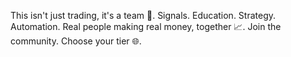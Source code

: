 This isn\'t just trading\, it\'s a team 🤝\.
Signals\. Education\. Strategy\. Automation\.
Real people making real money\, together 📈\.
Join the community\. Choose your tier 🌐\.